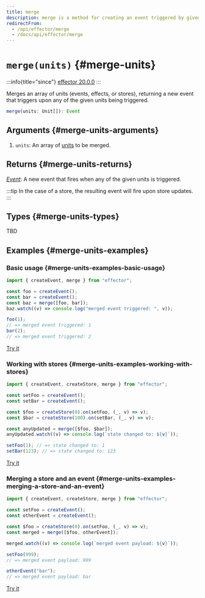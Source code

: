 ```yaml
---
title: merge
description: merge is a method for creating an event triggered by given units
redirectFrom:
  - /api/effector/merge
  - /docs/api/effector/merge
---
```


# `merge(units)` {#merge-units}

:::info{title="since"}
[effector 20.0.0](https://changelog.effector.dev/#effector-20-0-0)
:::

Merges an array of units (events, effects, or stores), returning a new event that triggers upon any of the given units being triggered.

```ts
merge(units: Unit[]): Event
```

## Arguments {#merge-units-arguments}

1. `units`: An array of [units](/en/explanation/glossary#common-unit) to be merged.

## Returns {#merge-units-returns}

[_Event_](/en/api/effector/Event): A new event that fires when any of the given units is triggered.

:::tip
In the case of a store, the resulting event will fire upon store updates.
:::

## Types {#merge-units-types}

TBD

## Examples {#merge-units-examples}

### Basic usage {#merge-units-examples-basic-usage}

```js
import { createEvent, merge } from "effector";

const foo = createEvent();
const bar = createEvent();
const baz = merge([foo, bar]);
baz.watch((v) => console.log("merged event triggered: ", v));

foo(1);
// => merged event triggered: 1
bar(2);
// => merged event triggered: 2
```

[Try it](https://share.effector.dev/WxUgr6dZ)

### Working with stores {#merge-units-examples-working-with-stores}

```js
import { createEvent, createStore, merge } from "effector";

const setFoo = createEvent();
const setBar = createEvent();

const $foo = createStore(0).on(setFoo, (_, v) => v);
const $bar = createStore(100).on(setBar, (_, v) => v);

const anyUpdated = merge([$foo, $bar]);
anyUpdated.watch((v) => console.log(`state changed to: ${v}`));

setFoo(1); // => state changed to: 1
setBar(123); // => state changed to: 123
```

[Try it](https://share.effector.dev/Rp9wuRvl)

### Merging a store and an event {#merge-units-examples-merging-a-store-and-an-event}

```js
import { createEvent, createStore, merge } from "effector";

const setFoo = createEvent();
const otherEvent = createEvent();

const $foo = createStore(0).on(setFoo, (_, v) => v);
const merged = merge([$foo, otherEvent]);

merged.watch((v) => console.log(`merged event payload: ${v}`));

setFoo(999);
// => merged event payload: 999

otherEvent("bar");
// => merged event payload: bar
```

[Try it](https://share.effector.dev/pKkiyhVQ)
